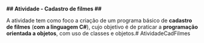 **## Atividade - Cadastro de filmes ##**

A atividade tem como foco a criação de um programa básico de **cadastro de filmes** (**com a linguagem C#**), cujo objetivo é de praticar a **programação orientada a objetos**, com uso de classes e objetos.# AtividadeCadFilmes
